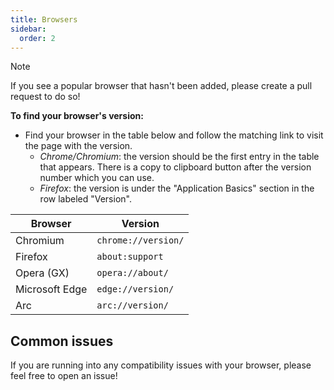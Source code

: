 ```yaml
---
title: Browsers
sidebar: 
  order: 2
---
```


> [!NOTE]
> If you see a popular browser that hasn't been added, please create a pull request to do so!

**To find your browser's version:**

- Find your browser in the table below and follow the matching link to visit the page with the version.
  - _Chrome/Chromium_: the version should be the first entry in the table that appears. There is a copy to clipboard button after the version number which you can use.
  - _Firefox_: the version is under the "Application Basics" section in the row labeled "Version".

| Browser        | Version             |
| -------------- | ------------------- |
| Chromium       | `chrome://version/` |
| Firefox        | `about:support`     |
| Opera (GX)     | `opera://about/`    |
| Microsoft Edge | `edge://version/`   |
| Arc            | `arc://version/`    |

## Common issues

If you are running into any compatibility issues with your browser, please feel free to open an issue!
